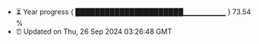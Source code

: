 - ⏳ Year progress { ██████████████████████▁▁▁▁▁▁▁▁ } 73.54 %
- ⏰ Updated on Thu, 26 Sep 2024 03:26:48 GMT

